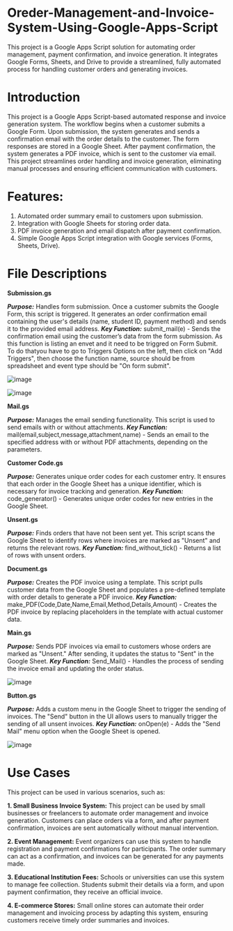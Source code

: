 # Oreder-Management-and-Invoice-System-Using-Google-Apps-Script
This project is a Google Apps Script solution for automating order management, payment confirmation, and invoice generation. It integrates Google Forms, Sheets, and Drive to provide a streamlined, fully automated process for handling customer orders and generating invoices.

# Introduction
This project is a Google Apps Script-based automated response and invoice generation system. The workflow begins when a customer submits a Google Form. Upon submission, the system generates and sends a confirmation email with the order details to the customer. The form responses are stored in a Google Sheet. After payment confirmation, the system generates a PDF invoice, which is sent to the customer via email. This project streamlines order handling and invoice generation, eliminating manual processes and ensuring efficient communication with customers.

# Features:
1. Automated order summary email to customers upon submission.
2. Integration with Google Sheets for storing order data.
3. PDF invoice generation and email dispatch after payment confirmation.
4. Simple Google Apps Script integration with Google services (Forms, Sheets, Drive).

# File Descriptions

**Submission.gs**

***Purpose:*** Handles form submission. Once a customer submits the Google Form, this script is triggered. It generates an order confirmation email containing the user's details (name, student ID, payment method) and sends it to the provided email address.
***Key Function:*** submit_mail(e) - Sends the confirmation email using the customer’s data from the form submission. As this function is listing an envet and it need to be triggred on Form Submit. To do thatyou have to go to Triggers Options on the left, then click on "Add Triggers", then choose the function name, source should be from spreadsheet and event type should be "On form submit".


![image](https://github.com/user-attachments/assets/9a26143a-019f-4657-bff0-e412a9690a0b)

![image](https://github.com/user-attachments/assets/e882e7e8-feaa-48ef-951f-58c761a03c23)

**Mail.gs**

***Purpose:*** Manages the email sending functionality. This script is used to send emails with or without attachments.
***Key Function:*** mail(email,subject,message,attachment,name) - Sends an email to the specified address with or without PDF attachments, depending on the parameters.

**Customer Code.gs**

***Purpose:*** Generates unique order codes for each customer entry. It ensures that each order in the Google Sheet has a unique identifier, which is necessary for invoice tracking and generation.
***Key Function:*** code_generator() - Generates unique order codes for new entries in the Google Sheet.

**Unsent.gs**

***Purpose:*** Finds orders that have not been sent yet. This script scans the Google Sheet to identify rows where invoices are marked as "Unsent" and returns the relevant rows.
***Key Function:*** find_without_tick() - Returns a list of rows with unsent orders.

**Document.gs**

***Purpose:*** Creates the PDF invoice using a template. This script pulls customer data from the Google Sheet and populates a pre-defined template with order details to generate a PDF invoice.
***Key Function:*** make_PDF(Code,Date,Name,Email,Method,Details,Amount) - Creates the PDF invoice by replacing placeholders in the template with actual customer data.

**Main.gs**

***Purpose:*** Sends PDF invoices via email to customers whose orders are marked as "Unsent." After sending, it updates the status to "Sent" in the Google Sheet.
***Key Function:*** Send_Mail() - Handles the process of sending the invoice email and updating the order status.

![image](https://github.com/user-attachments/assets/1039b88a-3cc2-4f6b-83c0-313501cd6c35)


**Button.gs**

***Purpose:*** Adds a custom menu in the Google Sheet to trigger the sending of invoices. The "Send" button in the UI allows users to manually trigger the sending of all unsent invoices.
***Key Function:*** onOpen(e) - Adds the "Send Mail" menu option when the Google Sheet is opened.

![image](https://github.com/user-attachments/assets/a2b507ca-4099-4df0-bb10-7d275c524d73)


# Use Cases
This project can be used in various scenarios, such as:

**1. Small Business Invoice System:**
This project can be used by small businesses or freelancers to automate order management and invoice generation. Customers can place orders via a form, and after payment confirmation, invoices are sent automatically without manual intervention.

**2. Event Management:**
Event organizers can use this system to handle registration and payment confirmations for participants. The order summary can act as a confirmation, and invoices can be generated for any payments made.

**3. Educational Institution Fees:**
Schools or universities can use this system to manage fee collection. Students submit their details via a form, and upon payment confirmation, they receive an official invoice.

**4. E-commerce Stores:**
Small online stores can automate their order management and invoicing process by adapting this system, ensuring customers receive timely order summaries and invoices.

